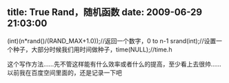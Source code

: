 title: True Rand，随机函数
date: 2009-06-29 21:03:00
---

(int)(n*rand()/(RAND_MAX+1.0));//返回一个数字，0 to n-1
srand(int);//设置一个种子，大部分时候我们用时间做种子，time(NULL);//time.h

这个写作方法……先不管这样能有什么效率或者什么的提高，至少看上去很帅……以前我在百度空间里面的，还是记录一下吧